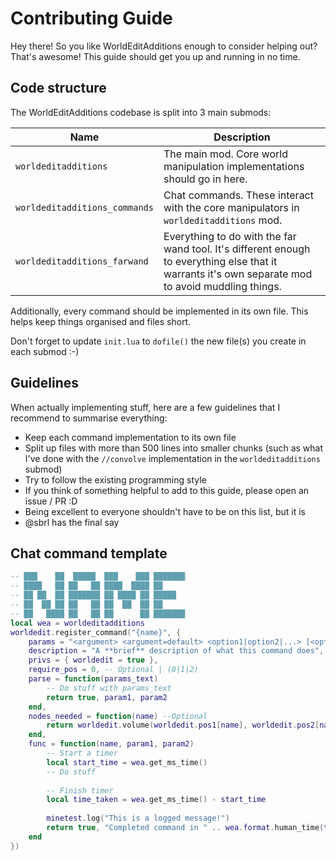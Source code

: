 # Contributing Guide

Hey there! So you like WorldEditAdditions enough to consider helping out? That's awesome! This guide should get you up and running in no time.


## Code structure
The WorldEditAdditions codebase is split into 3 main submods:

Name							| Description
--------------------------------|------------------------
`worldeditadditions`			| The main mod. Core world manipulation implementations should go in here.
`worldeditadditions_commands`	| Chat commands. These interact with the core manipulators in `worldeditadditions` mod.
`worldeditadditions_farwand`	| Everything to do with the far wand tool. It's different enough to everything else that it warrants it's own separate mod to avoid muddling things.

Additionally, every command should be implemented in its own file. This helps keep things organised and files short.

Don't forget to update `init.lua` to `dofile()` the new file(s) you create in each submod :-)


## Guidelines
When actually implementing stuff, here are a few guidelines that I recommend to summarise everything:

 - Keep each command implementation to its own file
 - Split up files with more than 500 lines into smaller chunks (such as what I've done with the `//convolve` implementation in the `worldeditadditions` submod)
 - Try to follow the existing programming style
 - If you think of something helpful to add to this guide, please open an issue / PR :D
 - Being excellent to everyone shouldn't have to be on this list, but it is
 - @sbrl has the final say


## Chat command template

```lua
-- ███    ██  █████  ███    ███ ███████
-- ████   ██ ██   ██ ████  ████ ██
-- ██ ██  ██ ███████ ██ ████ ██ █████
-- ██  ██ ██ ██   ██ ██  ██  ██ ██
-- ██   ████ ██   ██ ██      ██ ███████
local wea = worldeditadditions
worldedit.register_command("{name}", {
	params = "<argument> <argument=default> <option1|option2|...> [<optional_argument> <optional_argument2> ...] | [<optional_argument> [<optional_argument2>]]",
	description = "A **brief** description of what this command does",
	privs = { worldedit = true },
	require_pos = 0, -- Optional | (0|1|2)
	parse = function(params_text)
		-- Do stuff with params_text
		return true, param1, param2
	end,
	nodes_needed = function(name) --Optional
		return worldedit.volume(worldedit.pos1[name], worldedit.pos2[name])
	end,
	func = function(name, param1, param2)
		-- Start a timer
		local start_time = wea.get_ms_time()
		-- Do stuff
		
		-- Finish timer
		local time_taken = wea.get_ms_time() - start_time
		
		minetest.log("This is a logged message!")
		return true, "Completed command in " .. wea.format.human_time(time_taken)
	end
})
```
